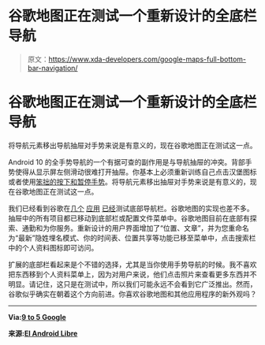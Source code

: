 # 谷歌地图正在测试一个重新设计的全底栏导航

> 原文：<https://www.xda-developers.com/google-maps-full-bottom-bar-navigation/>

# 谷歌地图正在测试一个重新设计的全底栏导航

将导航元素移出导航抽屉对手势来说是有意义的，现在谷歌地图正在测试这一点。

Android 10 的全手势导航的一个有据可查的副作用是与导航抽屉的冲突。背部手势使得从显示屏左侧滑动很难打开抽屉。你基本上必须重新训练自己点击汉堡图标或者使用[笨拙的按下和暂停手势](https://www.xda-developers.com/google-gesture-navigation-android-10/)。将导航元素移出抽屉对手势来说是有意义的，现在谷歌地图正在测试这一点。

我们已经看到谷歌在[几个](https://www.xda-developers.com/google-play-games-home-page-bottom-bar/) [应用](https://www.xda-developers.com/google-chrome-bottom-toolbar-tabs/) [已经](https://www.xda-developers.com/google-assistant-ui-redesigned-bottom-bar/)测试底部导航栏。谷歌地图的实现也差不多。抽屉中的所有项目都已移动到底部栏或配置文件菜单中。谷歌地图目前在底部有探索、通勤和为你服务。重新设计的用户界面增加了“位置、文章”，并为您重命名为“最新”隐姓埋名模式、你的时间表、位置共享等功能已移至菜单中，点击搜索栏中的个人资料图标即可访问。

扩展的底部栏看起来是个不错的选择，尤其是当你使用手势导航的时候。我不喜欢把东西移到个人资料菜单上，因为对用户来说，他们点击照片来查看更多东西并不明显。请记住，这只是在测试中，所以我们可能永远不会看到它广泛推出。然而，谷歌似乎确实在朝着这个方向前进。你喜欢谷歌地图和其他应用程序的新外观吗？

* * *

**Via:[9 to 5 Google](https://ww.9to5google.com/2019/12/13/google-maps-bottom-bar-redesign/)**

**来源:[El Android Libre](https://elandroidelibre.elespanol.com/2019/12/google-maps-redisena-su-interfaz-y-elimina-el-menu-lateral.html)**